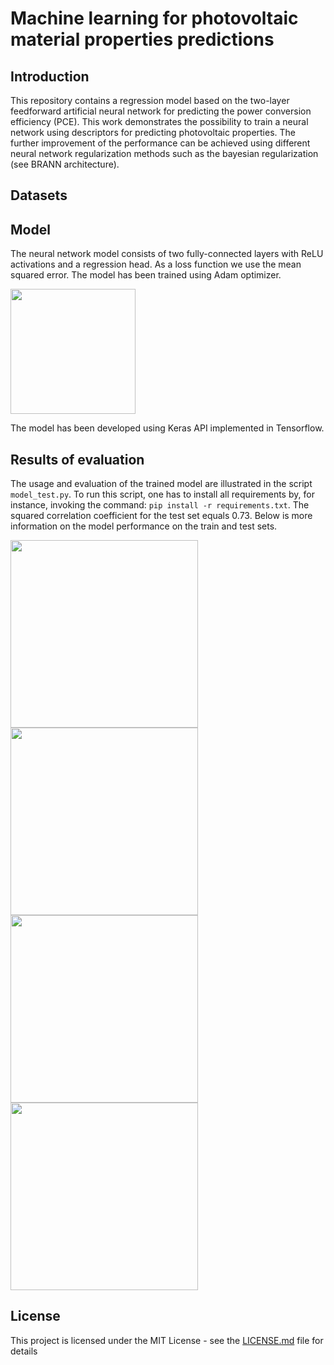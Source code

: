 # Machine learning for photovoltaic material properties predictions  

## Introduction

This repository contains a regression model based on the two-layer feedforward artificial neural network for predicting the power conversion efficiency (PCE). This work demonstrates the possibility to train a neural network using descriptors for predicting photovoltaic properties. The further improvement of the performance can be achieved using different neural network regularization methods such as the bayesian regularization (see BRANN architecture).

## Datasets

## Model

The neural network model consists of two fully-connected layers with ReLU activations and a regression head. As a loss function we use the mean squared error. The model has been trained using Adam optimizer.

<img src="https://user-images.githubusercontent.com/4588093/72859687-d3ca9580-3d18-11ea-8f28-ff0e89d2940f.png" width="200">

The model has been developed using Keras API implemented in Tensorflow.

## Results of evaluation

The usage and evaluation of the trained model are illustrated in the script `model_test.py`. To run this script, one has to install all requirements by, for instance, invoking the command: `pip install -r requirements.txt`. The squared correlation coefficient for the test set equals 0.73. Below is more information on the model performance on the train and test sets.

<img src="https://user-images.githubusercontent.com/4588093/72859688-d3ca9580-3d18-11ea-82eb-b5919efbe629.png" width="300">
<img src="https://user-images.githubusercontent.com/4588093/72859689-d3ca9580-3d18-11ea-842b-394be8cf4991.png" width="300">
<img src="https://user-images.githubusercontent.com/4588093/72859690-d4632c00-3d18-11ea-8d4c-99465d844cc6.png" width="300">
<img src="https://user-images.githubusercontent.com/4588093/72859692-d4632c00-3d18-11ea-8490-a994d2a68315.png" width="300">

## License

This project is licensed under the MIT License - see the [LICENSE.md](LICENSE) file for details



